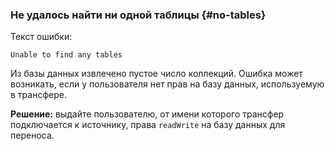 ### Не удалось найти ни одной таблицы {#no-tables}

Текст ошибки:

```text
Unable to find any tables
```

Из базы данных извлечено пустое число коллекций. Ошибка может возникать, если у пользователя нет прав на базу данных, используемую в трансфере.

**Решение:** выдайте пользователю, от имени которого трансфер подключается к источнику, права `readWrite` на базу данных для переноса.
